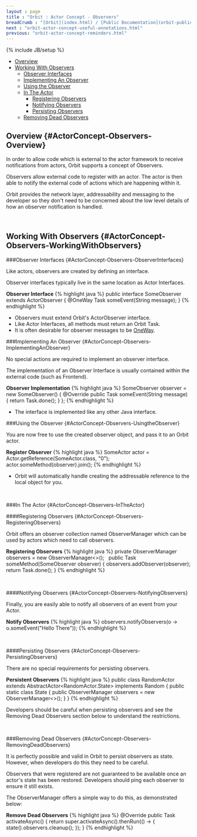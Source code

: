 ```yaml
---
layout : page
title : "Orbit : Actor Concept - Observers"
breadCrumb : "[Orbit](index.html) / [Public Documentation](orbit-public-documentation.html) / [Actors](orbit-actors.html) / [Actor Concepts](orbit-actor-concepts.html)"
next : "orbit-actor-concept-useful-annotations.html"
previous: "orbit-actor-concept-reminders.html"
---
```

{% include JB/setup %}



-  [Overview](#ActorConcept-Observers-Overview)
-  [Working With Observers](#ActorConcept-Observers-WorkingWithObservers)
    -  [Observer Interfaces](#ActorConcept-Observers-ObserverInterfaces)
    -  [Implementing An Observer](#ActorConcept-Observers-ImplementingAnObserver)
    -  [Using the Observer](#ActorConcept-Observers-UsingtheObserver)
    -  [In The Actor](#ActorConcept-Observers-InTheActor)
        -  [Registering Observers](#ActorConcept-Observers-RegisteringObservers)
        -  [Notifying Observers](#ActorConcept-Observers-NotifyingObservers)
        -  [Persisting Observers](#ActorConcept-Observers-PersistingObservers)
    -  [Removing Dead Observers](#ActorConcept-Observers-RemovingDeadObservers)



Overview {#ActorConcept-Observers-Overview}
----------


In order to allow code which is external to the actor framework to receive notifications from actors, Orbit supports a concept of Observers.


Observers allow external code to register with an actor. The actor is then able to notify the external code of actions which are happening within it.


Orbit provides the network layer, addressability and messaging to the developer so they don't need to be concerned about the low level details of how an observer notification is handled.


 


Working With Observers {#ActorConcept-Observers-WorkingWithObservers}
----------


###Observer Interfaces {#ActorConcept-Observers-ObserverInterfaces}


Like actors, observers are created by defining an interface.


Observer interfaces typically live in the same location as Actor Interfaces.

**Observer Interface** 
{% highlight java %}
public interface SomeObserver extends ActorObserver
{
    @OneWay
    Task someEvent(String message);
}
{% endhighlight %}

-  Observers must extend Orbit's ActorObserver interface.
-  Like Actor Interfaces, all methods must return an Orbit Task.
-  It is often desirable for observer messages to be [OneWay](orbit-actor-concept-useful-annotations.html).

###Implementing An Observer {#ActorConcept-Observers-ImplementingAnObserver}


No special actions are required to implement an observer interface.


The implementation of an Observer Interface is usually contained within the external code (such as Frontend).

**Observer Implementation** 
{% highlight java %}
SomeObserver observer = new SomeObserver()
{
    @Override
    public Task someEvent(String message)
    {
        return Task.done();
    }
};
{% endhighlight %}

-  The interface is implemented like any other Java interface.

###Using the Observer {#ActorConcept-Observers-UsingtheObserver}


You are now free to use the created observer object, and pass it to an Orbit actor.

**Register Observer** 
{% highlight java %}
SomeActor actor = Actor.getReference(SomeActor.class, "0");
actor.someMethod(observer).join();
{% endhighlight %}

-  Orbit will automatically handle creating the addressable reference to the local object for you.

 


###In The Actor {#ActorConcept-Observers-InTheActor}


####Registering Observers {#ActorConcept-Observers-RegisteringObservers}


Orbit offers an observer collection named ObserverManager which can be used by actors which need to call observers.

**Registering Observers** 
{% highlight java %}
private ObserverManager<SomeObserver> observers = new ObserverManager<>();
 
public Task someMethod(SomeObserver observer)
{
    observers.addObserver(observer);
    return Task.done();
}
{% endhighlight %}

 


####Notifying Observers {#ActorConcept-Observers-NotifyingObservers}


Finally, you are easily able to notify all observers of an event from your Actor.

**Notify Observers** 
{% highlight java %}
observers.notifyObservers(o -> o.someEvent("Hello There"));
{% endhighlight %}

 


####Persisting Observers {#ActorConcept-Observers-PersistingObservers}


There are no special requirements for persisting observers. 

**Persistent Observers** 
{% highlight java %}
public class RandomActor extends AbstractActor<RandomActor.State> implements Random
{
    public static class State
    {
        public ObserverManager<ISomeObserver> observers = new ObserverManager<>();
    }
}
{% endhighlight %}

Developers should be careful when persisting observers and see the Removing Dead Observers section below to understand the restrictions.


 


###Removing Dead Observers {#ActorConcept-Observers-RemovingDeadObservers}


It is perfectly possible and valid in Orbit to persist observers as state. However, when developers do this they need to be careful.


Observers that were registered are not guaranteed to be available once an actor's state has been restored. Developers should ping each observer to ensure it still exists.


The ObserverManager offers a simple way to do this, as demonstrated below:

**Remove Dead Observers** 
{% highlight java %}
@Override
public Task activateAsync()
{
    return super.activateAsync().thenRun(() ->
    {
        state().observers.cleanup();
    });
}
{% endhighlight %}
